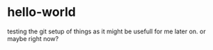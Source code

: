 # hello-world
testing the git setup of things as it might be usefull for me later on. or maybe right now?
